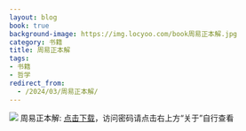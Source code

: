 ```yaml
---
layout: blog
book: true
background-image: https://img.locyoo.com/book周易正本解.jpg
category: 书籍
title: 周易正本解
tags:
- 书籍
- 哲学
redirect_from:
  - /2024/03/周易正本解/
---
```

![](https://img.locyoo.com/book周易正本解.jpg)
周易正本解: <a name = "ref1" href="https://url18.ctfile.com/f/50983618-1418308664-c74ca7?p=3619">点击下载</a>，访问密码请点击右上方“关于”自行查看